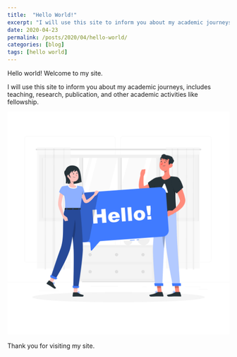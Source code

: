 ```yaml
---
title:  "Hello World!"
excerpt: "I will use this site to inform you about my academic journeys, includes teaching, research, publication, and other academic activities like fellowship."
date: 2020-04-23
permalink: /posts/2020/04/hello-world/
categories: [blog]
tags: [hello world]
---
```


Hello world! Welcome to my site.

I will use this site to inform you about my academic journeys, includes teaching, research, publication, and other academic activities like fellowship.

![Hello World](/assets/images/Hello-rafiki.png)

Thank you for visiting my site.
